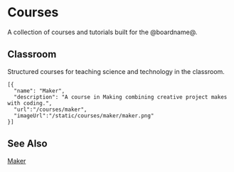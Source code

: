 # Courses

A collection of courses and tutorials built for the @boardname@.

## Classroom

Structured courses for teaching science and technology in the classroom.

```codecard
[{
  "name": "Maker",
  "description": "A course in Making combining creative project makes with coding.",
  "url":"/courses/maker",
  "imageUrl":"/static/courses/maker/maker.png"
}]
```

## See Also

[Maker](/courses/maker)
